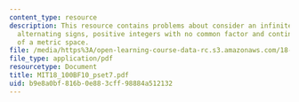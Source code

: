```yaml
---
content_type: resource
description: This resource contains problems about consider an infinite series with
  alternating signs, positive integers with no common factor and continuous mappings
  of a metric space.
file: /media/https%3A/open-learning-course-data-rc.s3.amazonaws.com/18-100b-analysis-i-fall-2010/b9e8a0bf816b0e883cff98884a512132_MIT18_100BF10_pset7.pdf
file_type: application/pdf
resourcetype: Document
title: MIT18_100BF10_pset7.pdf
uid: b9e8a0bf-816b-0e88-3cff-98884a512132
---
```

